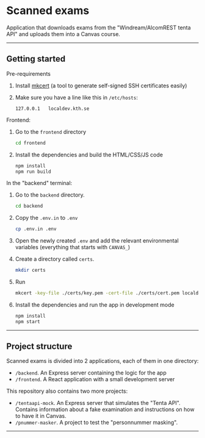 # Scanned exams

Application that downloads exams from the "Windream/AlcomREST tenta API" and uploads them into a Canvas course.

---

## Getting started

Pre-requirements

1. Install [mkcert](https://github.com/FiloSottile/mkcert) (a tool to generate self-signed SSH certificates easily)
2. Make sure you have a line like this in `/etc/hosts`:

    ```
    127.0.0.1   localdev.kth.se
    ```

Frontend:

1. Go to the `frontend` directory

   ```sh
   cd frontend
   ```

2. Install the dependencies and build the HTML/CSS/JS code

    ```sh
    npm install
    npm run build
    ```

In the "backend" terminal:

1. Go to the `backend` directory.

   ```sh
   cd backend
   ```

2. Copy the `.env.in` to `.env`

   ```sh
   cp .env.in .env
   ```

3. Open the newly created `.env` and add the relevant environmental variables (everything that starts with `CANVAS_`)
4. Create a directory called `certs`.

   ```sh
   mkdir certs
   ```

5. Run

   ```sh
   mkcert -key-file ./certs/key.pem -cert-file ./certs/cert.pem localdev.kth.se localhost
   ```

6. Install the dependencies and run the app in development mode

   ```sh
   npm install
   npm start
   ```

---

## Project structure

Scanned exams is divided into 2 applications, each of them in one directory:

- `/backend`. An Express server containing the logic for the app
- `/frontend`. A React application with a small development server

This repository also contains two more projects:

- `/tentaapi-mock`. An Express server that simulates the "Tenta API". Contains information about a fake examination and instructions on how to have it in Canvas.
- `/pnummer-masker`. A project to test the "personnummer masking".

---
